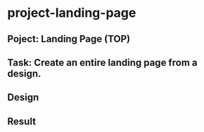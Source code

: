 # project-landing-page

## Poject: Landing Page (TOP)

## Task: Create an entire landing page from a design.

## Design

## Result